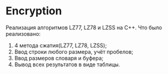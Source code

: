 # Encryption
Реализация алгоритмов LZ77, LZ78 и LZSS на С++. Что было реализовано:

1. 4 метода сжатия(LZ77, LZ78, LZSS);
2. Ввод строки любого размера, учёт пробелов;
3. Ввод размеров словаря и буфера;
4. Вывод всех результатов в виде таблицы.
